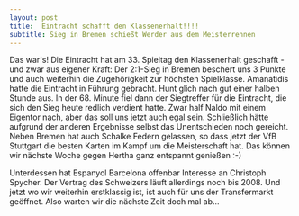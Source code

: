 ```yaml
---
layout: post
title:  Eintracht schafft den Klassenerhalt!!!!
subtitle: Sieg in Bremen schießt Werder aus dem Meisterrennen
---
```


Das war's! Die Eintracht hat am 33. Spieltag den Klassenerhalt geschafft - und zwar aus eigener Kraft: Der 2:1-Sieg in Bremen beschert uns 3 Punkte und auch weiterhin die Zugehörigkeit zur höchsten Spielklasse. Amanatidis hatte die Eintracht in Führung gebracht. Hunt glich nach gut einer halben Stunde aus. In der 68. Minute fiel dann der Siegtreffer für die Eintracht, die sich den Sieg heute redlich verdient hatte. Zwar half Naldo mit einem Eigentor nach, aber das soll uns jetzt auch egal sein. Schließlich hätte aufgrund der anderen Ergebnisse selbst das Unentschieden noch gereicht. Neben Bremen hat auch Schalke Federn gelassen, so dass jetzt der VfB Stuttgart die besten Karten im Kampf um die Meisterschaft hat. Das können wir nächste Woche gegen Hertha ganz entspannt genießen :-)

Unterdessen hat Espanyol Barcelona offenbar Interesse an Christoph Spycher. Der Vertrag des Schweizers läuft allerdings noch bis 2008. Und jetzt wo wir weiterhin erstklassig ist, ist auch für uns der Transfermarkt geöffnet. Also warten wir die nächste Zeit doch mal ab...
